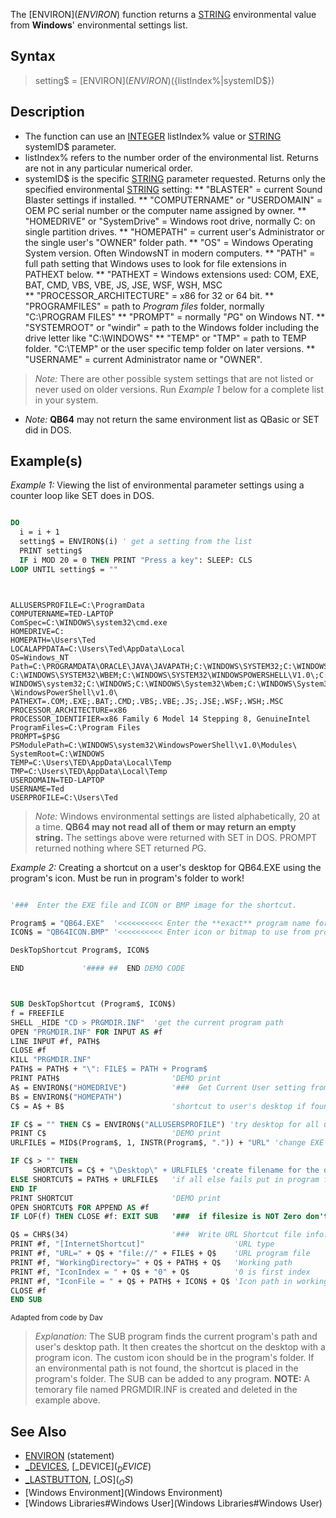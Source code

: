 The [ENVIRON$](ENVIRON$) function returns a [STRING](STRING) environmental value from **Windows**' environmental settings list.


## Syntax
 
>  setting$ = [ENVIRON$](ENVIRON$)({listIndex%|systemID$})


## Description

* The function can use an [INTEGER](INTEGER) listIndex% value or [STRING](STRING) systemID$ parameter.
* listIndex% refers to the number order of the environmental list. Returns are not in any particular numerical order.
* systemID$ is the specific [STRING](STRING) parameter requested. Returns only the specified environmental [STRING](STRING) setting:
** "BLASTER" = current Sound Blaster settings if installed. 
** "COMPUTERNAME" or "USERDOMAIN" = OEM PC serial number or the computer name assigned by owner.
** "HOMEDRIVE" or "SystemDrive" = Windows root drive, normally C: on single partition drives.
** "HOMEPATH" = current user's Administrator or the single user's "OWNER" folder path.
** "OS" = Windows Operating System version. Often WindowsNT in modern computers.
** "PATH" = full path setting that Windows uses to look for file extensions in PATHEXT below.
** "PATHEXT = Windows extensions used:  COM, EXE, BAT, CMD, VBS, VBE, JS, JSE, WSF, WSH, MSC  
** "PROCESSOR_ARCHITECTURE" = x86 for 32 or 64 bit.
** "PROGRAMFILES" = path to *Program files* folder, normally "C:\PROGRAM FILES"
** "PROMPT" = normally "$P$G" on Windows NT.
** "SYSTEMROOT" or "windir" = path to the Windows folder including the drive letter like "C:\WINDOWS"
** "TEMP" or "TMP" = path to TEMP folder. "C:\TEMP" or the user specific temp folder on later versions.
** "USERNAME" = current Administrator name or "OWNER".
>  *Note:* There are other possible system settings that are not listed or never used on older versions. Run *Example 1* below for a complete list in your system.
<!-- Sentence removed for being unclear/needs revision: * The OS in Win 9X or ME can be found in the "PROMPT" parameter ID. Returns are limited in Win 9X and ME. -->
* *Note:* **QB64** may not return the same environment list as QBasic or SET did in DOS.


## Example(s)

*Example 1:* Viewing the list of environmental parameter settings using a counter loop like SET does in DOS.


```vb

DO
  i = i + 1
  setting$ = ENVIRON$(i) ' get a setting from the list
  PRINT setting$
  IF i MOD 20 = 0 THEN PRINT "Press a key": SLEEP: CLS
LOOP UNTIL setting$ = ""

```

```text


ALLUSERSPROFILE=C:\ProgramData
COMPUTERNAME=TED-LAPTOP
ComSpec=C:\WINDOWS\system32\cmd.exe
HOMEDRIVE=C:
HOMEPATH=\Users\Ted
LOCALAPPDATA=C:\Users\Ted\AppData\Local
OS=Windows_NT
Path=C:\PROGRAMDATA\ORACLE\JAVA\JAVAPATH;C:\WINDOWS\SYSTEM32;C:\WINDOWS;
C:\WINDOWS\SYSTEM32\WBEM;C:\WINDOWS\SYSTEM32\WINDOWSPOWERSHELL\V1.0\;C:\
WINDOWS\system32;C:\WINDOWS;C:\WINDOWS\System32\Wbem;C:\WINDOWS\System32
\WindowsPowerShell\v1.0\
PATHEXT=.COM;.EXE;.BAT;.CMD;.VBS;.VBE;.JS;.JSE;.WSF;.WSH;.MSC
PROCESSOR_ARCHITECTURE=x86
PROCESSOR_IDENTIFIER=x86 Family 6 Model 14 Stepping 8, GenuineIntel
ProgramFiles=C:\Program Files
PROMPT=$P$G
PSModulePath=C:\WINDOWS\system32\WindowsPowerShell\v1.0\Modules\
SystemRoot=C:\WINDOWS
TEMP=C:\Users\TED\AppData\Local\Temp
TMP=C:\Users\TED\AppData\Local\Temp
USERDOMAIN=TED-LAPTOP
USERNAME=Ted
USERPROFILE=C:\Users\Ted

```

> *Note:* Windows environmental settings are listed alphabetically, 20 at a time. **QB64 may not read all of them or may return an empty string.** The settings above were returned with SET in DOS. PROMPT returned nothing where SET returned $P$G. 


*Example 2:* Creating a shortcut on a user's desktop for QB64.EXE using the program's icon. Must be run in program's folder to work!

```vb

'###  Enter the EXE file and ICON or BMP image for the shortcut.

Program$ = "QB64.EXE"  '<<<<<<<<<< Enter the **exact** program name for shortcut
ICON$ = "QB64ICON.BMP" '<<<<<<<<<< Enter icon or bitmap to use from program's folder

DeskTopShortcut Program$, ICON$

END             '#### ##  END DEMO CODE 



SUB DeskTopShortcut (Program$, ICON$)
f = FREEFILE
SHELL _HIDE "CD > PRGMDIR.INF"  'get the current program path
OPEN "PRGMDIR.INF" FOR INPUT AS #f
LINE INPUT #f, PATH$
CLOSE #f
KILL "PRGMDIR.INF"
PATH$ = PATH$ + "\": FILE$ = PATH + Program$
PRINT PATH$                         'DEMO print
A$ = ENVIRON$("HOMEDRIVE")          '###  Get Current User setting from Environment.
B$ = ENVIRON$("HOMEPATH")
C$ = A$ + B$                        'shortcut to user's desktop if found

IF C$ = "" THEN C$ = ENVIRON$("ALLUSERSPROFILE") 'try desktop for all users
PRINT C$                            'DEMO print
URLFILE$ = MID$(Program$, 1, INSTR(Program$, ".")) + "URL" 'change EXE to URL

IF C$ > "" THEN  
     SHORTCUT$ = C$ + "\Desktop\" + URLFILE$ 'create filename for the desktop
ELSE SHORTCUT$ = PATH$ + URLFILE$   'if all else fails put in program folder
END IF
PRINT SHORTCUT                      'DEMO print
OPEN SHORTCUT$ FOR APPEND AS #f
IF LOF(f) THEN CLOSE #f: EXIT SUB   '###  if filesize is NOT Zero don't overwrite!

Q$ = CHR$(34)                       '###  Write URL Shortcut file info.
PRINT #f, "[InternetShortcut]"                    'URL type
PRINT #f, "URL=" + Q$ + "file://" + FILE$ + Q$    'URL program file
PRINT #f, "WorkingDirectory=" + Q$ + PATH$ + Q$   'Working path
PRINT #f, "IconIndex = " + Q$ + "0" + Q$          '0 is first index
PRINT #f, "IconFile = " + Q$ + PATH$ + ICON$ + Q$ 'Icon path in working folder
CLOSE #f
END SUB 

```
<sub>Adapted from code by Dav</sub>
>  *Explanation:* The SUB program finds the current program's path and user's desktop path. It then creates the shortcut on the desktop with a program icon. The custom icon should be in the program's folder. If an environmental path is not found, the shortcut is placed in the program's folder. The SUB can be added to any program. 
> **NOTE:** A temorary file named PRGMDIR.INF is created and deleted in the example above.


## See Also
 
* [ENVIRON](ENVIRON) (statement)
* [_DEVICES](_DEVICES), [_DEVICE$](_DEVICE$)
* [_LASTBUTTON](_LASTBUTTON), [_OS$](_OS$)
* [Windows Environment](Windows Environment)
* [Windows Libraries#Windows User](Windows Libraries#Windows User)




